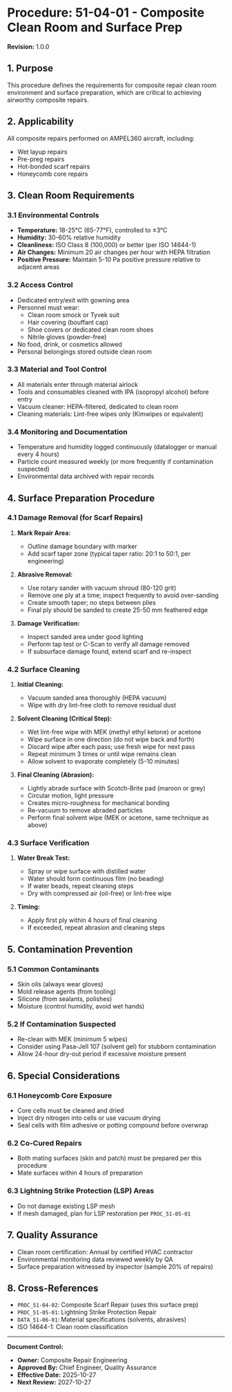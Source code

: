 # Procedure: 51-04-01 - Composite Clean Room and Surface Prep
**Revision:** 1.0.0

## 1. Purpose
This procedure defines the requirements for composite repair clean room environment and surface preparation, which are critical to achieving airworthy composite repairs.

## 2. Applicability
All composite repairs performed on AMPEL360 aircraft, including:
- Wet layup repairs
- Pre-preg repairs
- Hot-bonded scarf repairs
- Honeycomb core repairs

## 3. Clean Room Requirements

### 3.1 Environmental Controls
- **Temperature:** 18-25°C (65-77°F), controlled to ±3°C
- **Humidity:** 30-60% relative humidity
- **Cleanliness:** ISO Class 8 (100,000) or better (per ISO 14644-1)
- **Air Changes:** Minimum 20 air changes per hour with HEPA filtration
- **Positive Pressure:** Maintain 5-10 Pa positive pressure relative to adjacent areas

### 3.2 Access Control
- Dedicated entry/exit with gowning area
- Personnel must wear:
  - Clean room smock or Tyvek suit
  - Hair covering (bouffant cap)
  - Shoe covers or dedicated clean room shoes
  - Nitrile gloves (powder-free)
- No food, drink, or cosmetics allowed
- Personal belongings stored outside clean room

### 3.3 Material and Tool Control
- All materials enter through material airlock
- Tools and consumables cleaned with IPA (isopropyl alcohol) before entry
- Vacuum cleaner: HEPA-filtered, dedicated to clean room
- Cleaning materials: Lint-free wipes only (Kimwipes or equivalent)

### 3.4 Monitoring and Documentation
- Temperature and humidity logged continuously (datalogger or manual every 4 hours)
- Particle count measured weekly (or more frequently if contamination suspected)
- Environmental data archived with repair records

## 4. Surface Preparation Procedure

### 4.1 Damage Removal (for Scarf Repairs)
1. **Mark Repair Area:**
   - Outline damage boundary with marker
   - Add scarf taper zone (typical taper ratio: 20:1 to 50:1, per engineering)

2. **Abrasive Removal:**
   - Use rotary sander with vacuum shroud (80-120 grit)
   - Remove one ply at a time; inspect frequently to avoid over-sanding
   - Create smooth taper; no steps between plies
   - Final ply should be sanded to create 25-50 mm feathered edge

3. **Damage Verification:**
   - Inspect sanded area under good lighting
   - Perform tap test or C-Scan to verify all damage removed
   - If subsurface damage found, extend scarf and re-inspect

### 4.2 Surface Cleaning
1. **Initial Cleaning:**
   - Vacuum sanded area thoroughly (HEPA vacuum)
   - Wipe with dry lint-free cloth to remove residual dust

2. **Solvent Cleaning (Critical Step):**
   - Wet lint-free wipe with MEK (methyl ethyl ketone) or acetone
   - Wipe surface in one direction (do not wipe back and forth)
   - Discard wipe after each pass; use fresh wipe for next pass
   - Repeat minimum 3 times or until wipe remains clean
   - Allow solvent to evaporate completely (5-10 minutes)

3. **Final Cleaning (Abrasion):**
   - Lightly abrade surface with Scotch-Brite pad (maroon or grey)
   - Circular motion, light pressure
   - Creates micro-roughness for mechanical bonding
   - Re-vacuum to remove abraded particles
   - Perform final solvent wipe (MEK or acetone, same technique as above)

### 4.3 Surface Verification
1. **Water Break Test:**
   - Spray or wipe surface with distilled water
   - Water should form continuous film (no beading)
   - If water beads, repeat cleaning steps
   - Dry with compressed air (oil-free) or lint-free wipe

2. **Timing:**
   - Apply first ply within 4 hours of final cleaning
   - If exceeded, repeat abrasion and cleaning steps

## 5. Contamination Prevention

### 5.1 Common Contaminants
- Skin oils (always wear gloves)
- Mold release agents (from tooling)
- Silicone (from sealants, polishes)
- Moisture (control humidity, avoid wet hands)

### 5.2 If Contamination Suspected
- Re-clean with MEK (minimum 5 wipes)
- Consider using Pasa-Jell 107 (solvent gel) for stubborn contamination
- Allow 24-hour dry-out period if excessive moisture present

## 6. Special Considerations

### 6.1 Honeycomb Core Exposure
- Core cells must be cleaned and dried
- Inject dry nitrogen into cells or use vacuum drying
- Seal cells with film adhesive or potting compound before overwrap

### 6.2 Co-Cured Repairs
- Both mating surfaces (skin and patch) must be prepared per this procedure
- Mate surfaces within 4 hours of preparation

### 6.3 Lightning Strike Protection (LSP) Areas
- Do not damage existing LSP mesh
- If mesh damaged, plan for LSP restoration per `PROC_51-05-01`

## 7. Quality Assurance
- Clean room certification: Annual by certified HVAC contractor
- Environmental monitoring data reviewed weekly by QA
- Surface preparation witnessed by inspector (sample 20% of repairs)

## 8. Cross-References
- `PROC_51-04-02`: Composite Scarf Repair (uses this surface prep)
- `PROC_51-05-01`: Lightning Strike Protection Repair
- `DATA_51-06-01`: Material specifications (solvents, abrasives)
- ISO 14644-1: Clean room classification

---
**Document Control:**
- **Owner:** Composite Repair Engineering
- **Approved By:** Chief Engineer, Quality Assurance
- **Effective Date:** 2025-10-27
- **Next Review:** 2027-10-27
